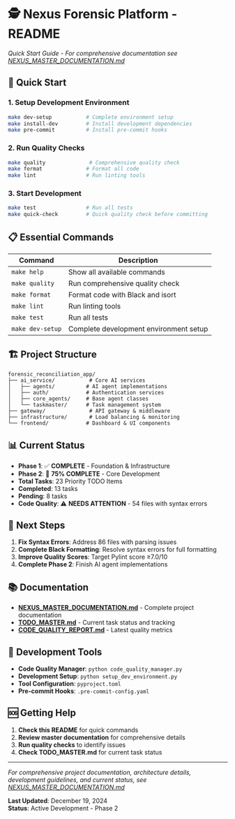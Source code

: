 # 🕵️ Nexus Forensic Platform - README

*Quick Start Guide - For comprehensive documentation see [NEXUS_MASTER_DOCUMENTATION.md](../NEXUS_MASTER_DOCUMENTATION.md)*

## 🚀 **Quick Start**

### **1. Setup Development Environment**
```bash
make dev-setup           # Complete environment setup
make install-dev         # Install development dependencies
make pre-commit          # Install pre-commit hooks
```

### **2. Run Quality Checks**
```bash
make quality              # Comprehensive quality check
make format              # Format all code
make lint                # Run linting tools
```

### **3. Start Development**
```bash
make test                # Run all tests
make quick-check         # Quick quality check before committing
```

## 📋 **Essential Commands**

| Command | Description |
|---------|-------------|
| `make help` | Show all available commands |
| `make quality` | Run comprehensive quality check |
| `make format` | Format code with Black and isort |
| `make lint` | Run linting tools |
| `make test` | Run all tests |
| `make dev-setup` | Complete development environment setup |

## 🏗️ **Project Structure**

```
forensic_reconciliation_app/
├── ai_service/           # Core AI services
│   ├── agents/          # AI agent implementations
│   ├── auth/            # Authentication services
│   ├── core_agents/     # Base agent classes
│   └── taskmaster/      # Task management system
├── gateway/              # API gateway & middleware
├── infrastructure/       # Load balancing & monitoring
└── frontend/            # Dashboard & UI components
```

## 📊 **Current Status**

- **Phase 1**: ✅ **COMPLETE** - Foundation & Infrastructure
- **Phase 2**: 🔄 **75% COMPLETE** - Core Development
- **Total Tasks**: 23 Priority TODO Items
- **Completed**: 13 tasks
- **Pending**: 8 tasks
- **Code Quality**: ⚠️ **NEEDS ATTENTION** - 54 files with syntax errors

## 🎯 **Next Steps**

1. **Fix Syntax Errors**: Address 86 files with parsing issues
2. **Complete Black Formatting**: Resolve syntax errors for full formatting
3. **Improve Quality Scores**: Target Pylint score ≥7.0/10
4. **Complete Phase 2**: Finish AI agent implementations

## 📚 **Documentation**

- **[NEXUS_MASTER_DOCUMENTATION.md](../NEXUS_MASTER_DOCUMENTATION.md)** - Complete project documentation
- **[TODO_MASTER.md](TODO_MASTER.md)** - Current task status and tracking
- **[CODE_QUALITY_REPORT.md](CODE_QUALITY_REPORT.md)** - Latest quality metrics

## 🔧 **Development Tools**

- **Code Quality Manager**: `python code_quality_manager.py`
- **Development Setup**: `python setup_dev_environment.py`
- **Tool Configuration**: `pyproject.toml`
- **Pre-commit Hooks**: `.pre-commit-config.yaml`

## 🆘 **Getting Help**

1. **Check this README** for quick commands
2. **Review master documentation** for comprehensive details
3. **Run quality checks** to identify issues
4. **Check TODO_MASTER.md** for current task status

---

*For comprehensive project documentation, architecture details, development guidelines, and current status, see [NEXUS_MASTER_DOCUMENTATION.md](../NEXUS_MASTER_DOCUMENTATION.md)*

**Last Updated**: December 19, 2024  
**Status**: Active Development - Phase 2
